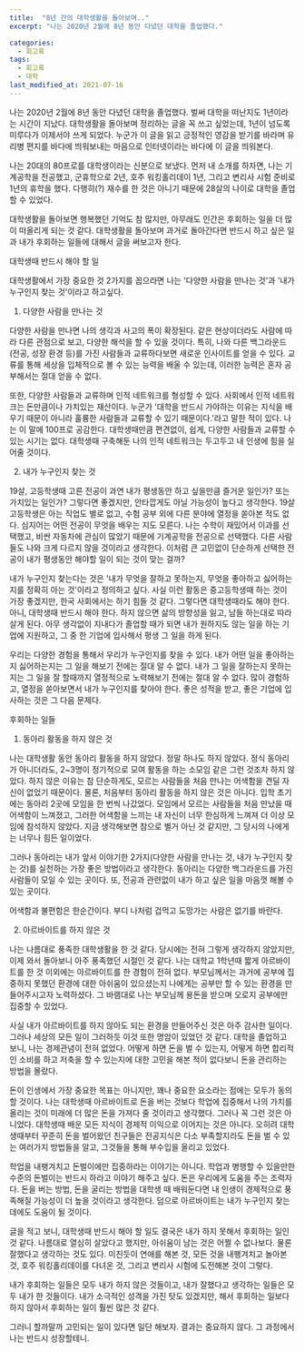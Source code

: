 ```yaml
---
title:  "8년 간의 대학생활을 돌아보며.."
excerpt: "나는 2020년 2월에 8년 동안 다녔던 대학을 졸업했다."

categories:
  - 회고록
tags:
  - 회고록
  - 대학
last_modified_at: 2021-07-16
---
```


 나는 2020년 2월에 8년 동안 다녔던 대학을 졸업했다. 벌써 대학을 떠난지도 1년이라는 시간이 지났다. 대학생활을 돌아보며 정리하는 글을 꼭 쓰고 싶었는데, 1년이 넘도록 미루다가 이제서야 쓰게 되었다. 누군가 이 글을 읽고 긍정적인 영감을 받기를 바라며 유리병 편지를 바다에 띄워보내는 마음으로 인터넷이라는 바다에 이 글을 띄워본다.

 

 나는 20대의 80프로를 대학생이라는 신분으로 보냈다. 먼저 내 소개를 하자면, 나는 기계공학을 전공했고, 군휴학으로 2년, 호주 워킹홀리데이 1년, 그리고 변리사 시험 준비로 1년의 휴학을 했다. 다행히(?) 재수를 한 것은 아니기 때문에 28살의 나이로 대학을 졸업할 수 있었다.

 

 대학생활을 돌아보면 행복했던 기억도 참 많지만, 아무래도 인간은 후회하는 일을 더 많이 떠올리게 되는 것 같다. 대학생활을 돌아보며 과거로 돌아간다면 반드시 하고 싶은 일과 내가 후회하는 일들에 대해서 글을 써보고자 한다.

 

대학생때 반드시 해야 할 일

 

 대학생활에서 가장 중요한 것 2가지를 꼽으라면 나는 '다양한 사람을 만나는 것'과 '내가 누구인지 찾는 것'이라고 하고싶다.

 

1. 다양한 사람을 만나는 것

 다양한 사람을 만나면 나의 생각과 사고의 폭이 확장된다. 같은 현상이더라도 사람에 따라 다른 관점으로 보고, 다양한 해석을 할 수 있을 것이다. 특히, 나와 다른 백그라운드(전공, 성장 환경 등)를 가진 사람들과 교류하다보면 새로운 인사이트를 얻을 수 있다. 교류를 통해 세상을 입체적으로 볼 수 있는 능력을 배울 수 있는데, 이러한 능력은 혼자 공부해서는 절대 얻을 수 없다.

 또한, 다양한 사람들과 교류하며 인적 네트워크를 형성할 수 있다. 사회에서 인적 네트워크는 돈만큼이나 가치있는 재산이다. 누군가 '대학을 반드시 가야하는 이유는 지식을 배우기 때문이 아니라 훌륭한 사람들과 교류할 수 있기 때문이다.'라고 말한 적이 있다. 나는 이 말에 100프로 공감한다. 대학생때만큼 편견없이, 쉽게, 다양한 사람들과 교류할 수 있는 시기는 없다. 대학생때 구축해둔 나의 인적 네트워크는 두고두고 내 인생에 힘을 실어줄 것이다.

 

2. 내가 누구인지 찾는 것

 19살, 고등학생때 고른 전공이 과연 내가 평생동안 하고 싶을만큼 즐거운 일인가? 또는 가치있는 일인가? 그렇다면 좋겠지만, 안타깝게도 아닐 가능성이 높다고 생각한다. 19살 고등학생은 아는 직업도 별로 없고, 수험 공부 외에 다른 분야에 열정을 쏟아본 적도 없다. 심지어는 어떤 전공이 무엇을 배우는 지도 모른다. 나는 수학이 재밌어서 이과를 선택했고, 비싼 자동차에 관심이 많았기 때문에 기계공학을 전공으로 선택했다. 다른 사람들도 나와 크게 다르지 않을 것이라고 생각한다. 이처럼 큰 고민없이 단순하게 선택한 전공이 내가 평생동안 해야할 일이 되는 것이 맞는 걸까?

 내가 누구인지 찾는다는 것은 '내가 무엇을 잘하고 못하는지, 무엇을 좋아하고 싫어하는지를 정확히 아는 것'이라고 정의하고 싶다. 사실 이런 활동은 중고등학생때 하는 것이 가장 좋겠지만, 한국 사회에서는 하기 힘들 것 같다. 그렇다면 대학생때라도 해야 한다. 아니, 대학생때 반드시 해야 한다. 하지 않으면 삶의 방향성을 잃고, 남들 하는대로 따라 살게 된다. 아무 생각없이 지내다가 졸업할 때가 되면 내가 원하지도 않는 일을 하는 기업에 지원하고, 그 중 한 기업에 입사해서 평생 그 일을 하게 된다.

 우리는 다양한 경험을 통해서 우리가 누구인지를 찾을 수 있다. 내가 어떤 일을 좋아하는지 싫어하는지는 그 일을 해보기 전에는 절대 알 수 없다. 내가 그 일을 잘하는지 못하는지는 그 일을 잘 할때까지 열정적으로 노력해보기 전에는 절대 알 수 없다. 많이 경험하고, 열정을 쏟아보면서 내가 누구인지를 찾아야 한다. 좋은 성적을 받고, 좋은 기업에 입사하는 것은 그 다음 문제다.

 

후회하는 일들

 

1. 동아리 활동을 하지 않은 것

 

 나는 대학생활 동안 동아리 활동을 하지 않았다. 정말 하나도 하지 않았다. 정식 동아리가 아니더라도, 2~3명이 정기적으로 모여 활동을 하는 소모임 같은 그런 것조차 하지 않았다. 하지 않은 이유는 참 단순하게도, 모르는 사람들을 처음 만나는 어색함을 견딜 자신이 없었기 때문이다. 
 물론, 처음부터 동아리 활동을 하지 않은 것은 아니다. 입학 초기에는 동아리 2곳에 모임을 한 번씩 나갔었다. 모임에서 모르는 사람들을 처음 만났을 때 어색함이 느껴졌고, 그러한 어색함을 느끼는 내 자신이 너무 한심하게 느껴져 더 이상 모임에 참석하지 않았다. 지금 생각해보면 참으로 별거 아닌 것 같지만, 그 당시의 나에게는 너무나 힘든 일이었다.

 그러나 동아리는 내가 앞서 이야기한 2가지(다양한 사람을 만나는 것, 내가 누구인지 찾는 것)를 실천하는 가장 좋은 방법이라고 생각한다. 동아리는 다양한 백그라운드를 가진 사람들이 모일 수 있는 곳이다. 또, 전공과 관련없이 내가 하고 싶은 일을 마음껏 해볼 수 있는 곳이다.

 어색함과 불편함은 한순간이다. 부디 나처럼 겁먹고 도망가는 사람은 없기를 바란다.

 

2. 아르바이트를 하지 않은 것

 

 나는 나름대로 풍족한 대학생활을 한 것 같다. 당시에는 전혀 그렇게 생각하지 않았지만, 이제 와서 돌아보니 아주 풍족했던 시절인 것 같다. 나는 대학교 1학년때 짧게 아르바이트를 한 것 이외에는 아르바이트를 한 경험이 전혀 없다. 부모님께서는 과거에 공부에 집중하지 못했던 환경에 대한 아쉬움이 있으셨는지 나에게는 공부만 할 수 있는 환경을 만들어주시고자 노력하셨다. 그 바램대로 나는 부모님께 용돈을 받으며 오로지 공부에만 집중할 수 있었다.

 사실 내가 아르바이트를 하지 않아도 되는 환경을 만들어주신 것은 아주 감사한 일이다. 그러나 세상의 모든 일이 그러하듯 이것 또한 명암이 있었던 것 같다. 대학을 졸업하고 보니, 나는 경제관념이 전혀 없었다. 어떻게 하면 돈을 벌 수 있는지, 어떻게 하면 합리적인 소비를 하고 저축을 할 수 있는지에 대한 고민을 해본 적이 없다보니 돈을 관리하는 방법을 몰랐다.

 돈이 인생에서 가장 중요한 목표는 아니지만, 꽤나 중요한 요소라는 점에는 모두가 동의할 것이다. 나는 대학생때 아르바이트로 돈을 버는 것보다 학업에 집중해서 나의 가치를 올리는 것이 미래에 더 많은 돈을 가져다 줄 것이라고 생각했다. 그러나 꼭 그런 것은 아니었다. 대학생때 배운 모든 지식이 경제적 이익으로 이어지는 것은 아니다. 오히려 대학생때부터 꾸준히 돈을 벌어왔던 친구들은 전공지식은 다소 부족할지라도 돈을 벌 수 있는 여러가지 방법들을 알고, 그것들을 통해 부수입을 올리고 있었다.

 학업을 내팽겨치고 돈벌이에만 집중하라는 이야기는 아니다. 학업과 병행할 수 있을만한 수준의 돈벌이는 반드시 하라고 이야기 해주고 싶다. 돈은 우리에게 도움을 주는 조력자다. 돈을 버는 방법, 돈을 굴리는 방법을 대학생 때 배워둔다면 내 인생이 경제적으로 풍족해질 가능성이 더 높을 것이라고 생각한다. 덤으로 아르바이트는 내가 누구인지 찾는 데에도 도움이 될 것이다.

 

 

 글을 적고 보니, 대학생때 반드시 해야 할 일도 결국은 내가 하지 못해서 후회하는 일인 것 같다. 나름대로 열심히 살았다고 했지만, 아쉬움이 남는 것은 어쩔 수 없나보다. 물론 잘했다고 생각하는 것도 있다. 미친듯이 연애를 해본 것, 모든 것을 내팽겨치고 놀아본 것, 호주 워킹홀리데이를 다녀온 것, 그리고 변리사 시험에 도전해본 것이 그렇다.

 내가 후회하는 일들은 모두 내가 하지 않은 것들이고, 내가 잘했다고 생각하는 일들은 모두 내가 한 것들이다. 내가 소극적인 성격을 가진 탓도 있겠지만, 해서 후회하는 일보다 하지 않아서 후회하는 일이 훨씬 많은 것 같다.

 

 그러니 할까말까 고민되는 일이 있다면 일단 해보자. 결과는 중요하지 않다. 그 과정에서 나는 반드시 성장할테니.
